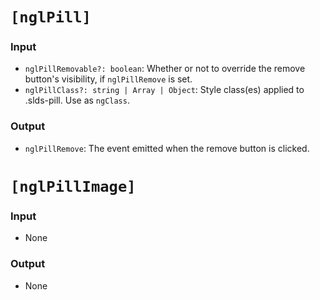 # `[nglPill]`

### Input
  * `nglPillRemovable?: boolean`: Whether or not to override the remove button's visibility, if `nglPillRemove` is set.
  * `nglPillClass?: string | Array | Object`: Style class(es) applied to .slds-pill. Use as `ngClass`.

### Output
  * `nglPillRemove`: The event emitted when the remove button is clicked.


# `[nglPillImage]`

### Input

  * None

### Output

  * None
